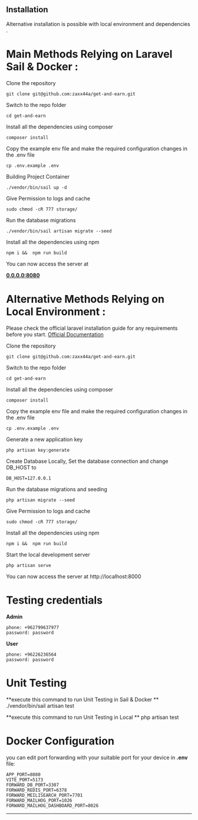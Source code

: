 
## Installation

Alternative installation is possible with local environment and dependencies .

# Main Methods Relying on Laravel Sail & Docker :
Clone the repository

    git clone git@github.com:zaxx44a/get-and-earn.git

Switch to the repo folder

    cd get-and-earn

Install all the dependencies using composer

    composer install

Copy the example env file and make the required configuration changes in the .env file

    cp .env.example .env

Building Project Container

    ./vendor/bin/sail up -d

Give Permission to logs and cache

    sudo chmod -cR 777 storage/

Run the database migrations

    ./vendor/bin/sail artisan migrate --seed


Install  all the dependencies using npm

    npm i &&  npm run build


You can now access the server at 

**[0.0.0.0:8080](http://0.0.0.0:8080/)**


# Alternative Methods Relying on Local Environment : 
Please check the official laravel installation guide for any requirements before you start. [Official Documentation](https://laravel.com/docs/9.x/installation)

Clone the repository

    git clone git@github.com:zaxx44a/get-and-earn.git

Switch to the repo folder

    cd get-and-earn

Install all the dependencies using composer

    composer install

Copy the example env file and make the required configuration changes in the .env file

    cp .env.example .env

Generate a new application key

    php artisan key:generate

Create Database Locally, Set the database connection and change DB_HOST to 

    DB_HOST=127.0.0.1

Run the database migrations and seeding

    php artisan migrate --seed

Give Permission to logs and cache

    sudo chmod -cR 777 storage/

Install  all the dependencies using npm

    npm i &&  npm run build

Start the local development server

    php artisan serve

You can now access the server at http://localhost:8000

# Testing credentials

**Admin**

    phone: +962799637977
    password: password

**User**

    phone: +96226236564
    password: password


# Unit Testing

**execute this command to run Unit Testing in Sail & Docker **
    ./vendor/bin/sail artisan test

**execute this command to run Unit Testing in Local **
    php artisan test

# Docker Configuration

you can edit port forwarding with your suitable port for your device in **.env** file:

```
APP_PORT=8080
VITE_PORT=5173
FORWARD_DB_PORT=3307
FORWARD_REDIS_PORT=6378
FORWARD_MEILISEARCH_PORT=7701
FORWARD_MAILHOG_PORT=1026
FORWARD_MAILHOG_DASHBOARD_PORT=8026
```

----------


